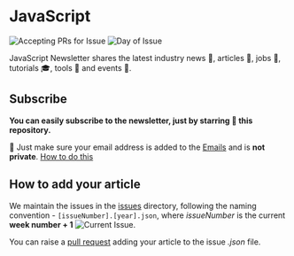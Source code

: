 # JavaScript

![Accepting PRs for Issue](https://img.shields.io/endpoint?url=https%3A%2F%2Fraw.githubusercontent.com%2Fthe-newsletters%2Fjavascript%2Fmaster%2Fcurrent_issue.json) ![Day of Issue](https://img.shields.io/badge/Day%20of%20Issue-Monday-yellow)

JavaScript Newsletter shares the latest industry news :newspaper:, articles :page_facing_up:, jobs :construction_worker:, tutorials :mortar_board:, tools :wrench: and events :ticket:.

## Subscribe

**You can easily subscribe to the newsletter, just by starring :star2: this repository.**

:construction: Just make sure your email address is added to the [Emails](https://github.com/settings/emails) and is **not private**. [How to do this](https://github.com/the-newsletters/javascript/wiki/How-to-make-your-email-public.)

## How to add your article

We maintain the issues in the [issues](./issues) directory, following the naming convention - `[issueNumber].[year].json`, where _issueNumber_ is the current **week number + 1** ![Current Issue](https://img.shields.io/endpoint?url=https%3A%2F%2Fraw.githubusercontent.com%2Fthe-newsletters%2Fjavascript%2Fmaster%2Fcurrent_issue.json).

You can raise a [pull request](https://github.com/the-newsletters/javascript/pulls) adding your article to the issue _.json_ file.

